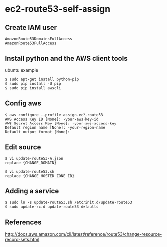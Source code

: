 # ec2-route53-self-assign



## Create IAM user
```
AmazonRoute53DomainsFullAccess
AmazonRoute53FullAccess
```


## Install python and the AWS client tools
ubuntu example
```
$ sudo apt-get install python-pip
$ sudo pip install -U pip
$ sudo pip install awscli
```



## Config aws
```
$ aws configure --profile assign-ec2-route53
AWS Access Key ID [None]: -your-aws-key-id
AWS Secret Access Key [None]: -your-aws-access-key
Default region name [None]: -your-region-name
Default output format [None]:
```


## Edit source
```
$ vi update-route53-A.json
replace {CHANGE_DOMAIN} 
```
```
$ vi update-route53.sh
replace {CHANGE_HOSTED_ZONE_ID} 
```



## Adding a service
```
$ sudo ln -s update-route53.sh /etc/init.d/update-route53
$ sudo update-rc.d update-route53 defaults
```



## References
http://docs.aws.amazon.com/cli/latest/reference/route53/change-resource-record-sets.html

